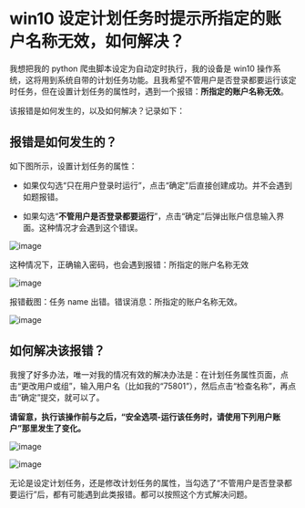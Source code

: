 # win10 设定计划任务时提示所指定的账户名称无效，如何解决？

我想把我的 python 爬虫脚本设定为自动定时执行，我的设备是 win10 操作系统，这将用到系统自带的计划任务功能。且我希望不管用户是否登录都要运行该定时任务，但在设置计划任务的属性时，遇到一个报错：**所指定的账户名称无效**。

该报错是如何发生的，以及如何解决？记录如下：

## 报错是如何发生的？

如下图所示，设置计划任务的属性：
- 如果仅勾选“只在用户登录时运行”，点击“确定”后直接创建成功。并不会遇到如题报错。

- 如果勾选“**不管用户是否登录都要运行**”，点击“确定”后弹出账户信息输入界面。这种情况才会遇到这个错误。

![image](https://user-images.githubusercontent.com/31027645/64668533-7e3fcb80-d490-11e9-99eb-e523f58b7891.png)


这种情况下，正确输入密码，也会遇到报错：所指定的账户名称无效

![image](https://user-images.githubusercontent.com/31027645/64668542-8b5cba80-d490-11e9-8617-56dffe679420.png)


报错截图：任务 name 出错。错误消息：所指定的账户名称无效。

![image](https://user-images.githubusercontent.com/31027645/64668550-944d8c00-d490-11e9-90dd-afafecdaec76.png)


## 如何解决该报错？
我搜了好多办法，唯一对我的情况有效的解决办法是：在计划任务属性页面，点击“更改用户或组”，输入用户名（比如我的“75801”），然后点击“检查名称”，再点击“确定”提交，就可以了。

**请留意，执行该操作前与之后，“安全选项-运行该任务时，请使用下列用户账户”那里发生了变化。**

![image](https://user-images.githubusercontent.com/31027645/64668567-a5969880-d490-11e9-92cc-47201257c054.png)

![image](https://user-images.githubusercontent.com/31027645/64668576-adeed380-d490-11e9-994e-3056138e6533.png)

无论是设定计划任务，还是修改计划任务的属性，当勾选了“不管用户是否登录都要运行”后，都有可能遇到此类报错。都可以按照这个方式解决问题。
